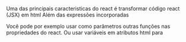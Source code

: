 Uma das principais caracteristicas do react é transformar código react (JSX) em html 
Além das expressões incorporadas

Você pode por exemplo usar como parâmetros outras funções nas propriedades do react. Ou usar variáveis em atributos html para 